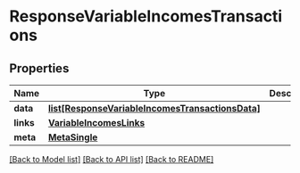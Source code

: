 # ResponseVariableIncomesTransactions

## Properties
Name | Type | Description | Notes
------------ | ------------- | ------------- | -------------
**data** | [**list[ResponseVariableIncomesTransactionsData]**](ResponseVariableIncomesTransactionsData.md) |  | 
**links** | [**VariableIncomesLinks**](VariableIncomesLinks.md) |  | 
**meta** | [**MetaSingle**](MetaSingle.md) |  | 

[[Back to Model list]](../README.md#documentation-for-models) [[Back to API list]](../README.md#documentation-for-api-endpoints) [[Back to README]](../README.md)


